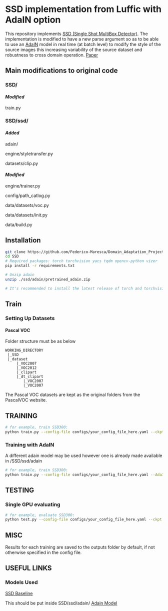 # SSD implementation from Luffic with AdaIN option

This repository implements [SSD (Single Shot MultiBox Detector)](https://github.com/lufficc/SSD). The implementation is modified to have a new parse argument so as to be able to use an [AdaIN](https://github.com/irasin/Pytorch_AdaIN) model in real time (at batch level) to modify the style of the source images this increasing variability of the source dataset and robustness to cross domain operation. [Paper](https://drive.google.com/file/d/1bSLNHFaw-HXJPNstRJRNo97sxEU9WyCj/view?usp=sharing)

## Main modifications to original code

### SSD/

#### *Modified*

train.py


### SSD/ssd/

#### *Added*

adain/

engine/styletransfer.py

datasets/clip.py


#### *Modified*

engine/trainer.py

config/path_catlog.py

data/datasets/voc.py

data/datasets/init.py

data/build.py

## Installation

```bash
git clone https://github.com/Federico-Maresca/Domain_Adaptation_Project.git
cd SSD
# Required packages: torch torchvision yacs tqdm opencv-python vizer
pip install -r requirements.txt

# Unzip adain
unzip ./ssd/adain/pretrained_adain.zip

# It's recommended to install the latest release of torch and torchvision.
```


## Train

### Setting Up Datasets
#### Pascal VOC

Folder structure must be as below
```
WORKING_DIRECTORY
 |_SSD
 |_dataset
     |_VOC2007
     |_VOC2012
     |_clipart
     |_dt_clipart
        |_VOC2007
        |_VOC2007
```

The Pascal VOC datasets are kept as the original folders from the PascalVOC website.

## TRAINING
```bash
# for example, train SSD300:
python train.py --config-file configs/your_config_file_here.yaml --ckpt ./outputs/DA_project_baseline/model_final.pth
```
### Training with AdaIN
A different adain model may be used however one is already made available in /SSD/ssd/adain
```bash
# for example, train SSD300:
python train.py --config-file configs/your_config_file_here.yaml --AdaIN_model ./ssd/adain/pretrained_adain.pth
```
## TESTING

### Single GPU evaluating

```bash
# for example, evaluate SSD300:
python test.py --config-file configs/your_config_file_here.yaml --ckpt ./outputs/DA_project_baseline/model_final.pth
```

## MISC

Results for each training are saved to the outputs folder by default, if not otherwise specified in the config file.

## USEFUL LINKS

### Models Used

[SSD Baseline](https://drive.google.com/file/d/1TuOw-bpjTKeEvv6SoH13ebhIGjEyt9E0/view?usp=sharing "Google's Homepage")

This should be put inside SSD/ssd/adain/
[Adain Model](https://drive.google.com/file/d/1hF72ulvKh3M7sQgRTM0ulV2aAZteGick/view?usp=sharing)


